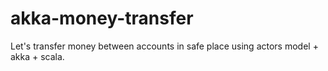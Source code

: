# akka-money-transfer
Let's transfer money between accounts in safe place using actors model + akka + scala.
